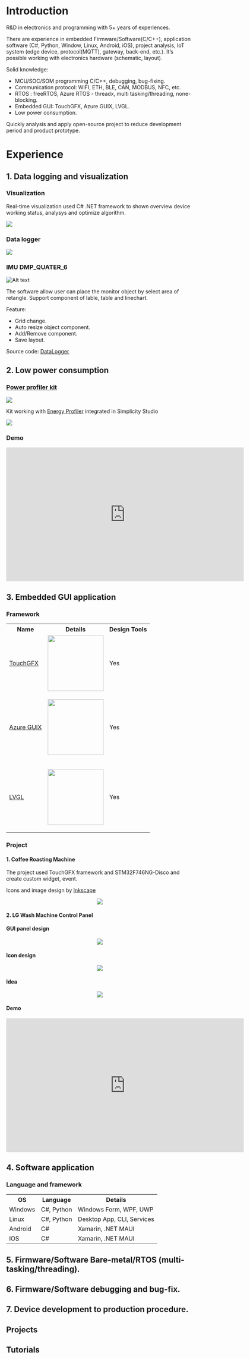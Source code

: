 # Introduction

R&D in electronics and programming with 5+ years of experiences. 

There are experience in embedded Firmware/Software(C/C++), application software (C#, Python, Window, Linux, Android, iOS), project analysis, IoT system (edge device, protocol(MQTT), gateway, back-end, etc.). It’s possible working with electronics hardware (schematic, layout). 

Solid knowledge:
- MCU/SOC/SOM programming C/C++, debugging, bug-fixing.
- Communication protocol: WIFI, ETH, BLE, CAN, MODBUS, NFC, etc.
- RTOS : freeRTOS, Azure RTOS - threadx, multi tasking/threading, none-blocking.
- Embedded GUI: TouchGFX, Azure GUIX, LVGL.
- Low power consumption.

Quickly analysis and apply open-source project to reduce development period and product prototype.

# Experience

## 1. Data logging and visualization

### Visualization

Real-time visualization used C# .NET framework to shown overview device working status, analysys and optimize algorithm.

![](assets/img/data_log_visualization.jpg)

### Data logger

![](assets/img/data_log_software.jpg)

### IMU DMP_QUATER_6

![Alt text](assets/img/DMP_Qauter_6.jpg)

The software allow user can place the monitor object by select area of retangle. Support component of lable, table and linechart.

Feature:
- Grid change.
- Auto resize object component.
- Add/Remove component.
- Save layout.

Source code: [DataLogger](https://github.com/pnt325/DataLogger)

## 2. Low power consumption

### [Power profiler kit](https://www.silabs.com/documents/public/user-guides/ug431-brd4183a-user-guide.pdf)

![](assets/img/WSTK.png)

Kit working with [Energy Profiler](https://docs.silabs.com/simplicity-studio-5-users-guide/1.0/using-the-tools/energy-profiler/) integrated in Simplicity Studio

![](assets/img/energy-prof-interface.png)

### Demo

<p align="center">

<iframe width="640" height="360" src="https://www.youtube.com/embed/OZZQ3ALdSR8" title="[Power profiler] IOT device low power consumption" frameborder="0" allow="accelerometer; autoplay; clipboard-write; encrypted-media; gyroscope; picture-in-picture" allowfullscreen></iframe>

</p>

## 3. Embedded GUI application

### Framework 

<table>
  <tr>
    <th>Name</th>
    <th>Details</th>
    <th>Design Tools</th>
  </tr>
  <tr>
    <td><a href="https://support.touchgfx.com/4.20/docs/introduction/welcome">TouchGFX</a></td>
    <td> <img height="150" src="assets/img/touchgfx_logo.png"/> </td>
    <td>Yes</td>
  </tr>
  <tr>
    <td> <a href="https://docs.microsoft.com/en-us/azure/rtos/guix/overview-guix">Azure GUIX</a> </td>
    <td> <p align="center"> <img height="150" src="assets/img/guix_logo.jpg"/> </p> </td>
    <td>Yes</td>
  </tr>
  <tr>
    <td> <a href="https://lvgl.io/">LVGL</a> </td>
    <td> <p align="center"> <img height="150" src="https://images.opencollective.com/lvgl/48762e8/logo/256.png"/> </p> </td>
    <td>Yes</td>
  </tr>
</table>

### Project

#### 1. Coffee Roasting Machine

The project used TouchGFX framework and STM32F746NG-Disco and create custom widget, event.

Icons and image design by [Inkscape](https://inkscape.org/)

<p align="center">
  <img src="assets/img/CoffeeRoastingMachine.jpg">
</p>

#### 2. LG Wash Machine Control Panel

#### GUI panel design

<p align="center">
<img src="assets/img/washmachine_design.jpg"/>
</p>

#### Icon design

<p align="center">
<img src="assets/img/washmachine_icon_design.jpg"/>
</p>

#### Idea

<p align="center">
<img src="assets/img/washmachine_idea.jpg"/>
</p>

#### Demo

<p align="center">
<iframe width="640" height="360" src="https://www.youtube.com/embed/6C_YN7xRSYk" title="Embedded GUI design Wash Machine Touchscreen control panel" frameborder="0" allow="accelerometer; autoplay; clipboard-write; encrypted-media; gyroscope; picture-in-picture" allowfullscreen></iframe>
</p>


## 4. Software application

### Language and framework

<table>
  <tr>
    <th>OS</th>
    <th>Language</th>
    <th>Details</th>
  </tr>
  <tr>
    <td>Windows</td>
    <td>C#, Python</td>
    <td>Windows Form, WPF, UWP</td>
  </tr>
  <tr>
    <td>Linux</td>
    <td>C#, Python</td>
    <td>Desktop App, CLI, Services</td>
  </tr>
  <tr>
    <td>Android</td>
    <td>C#</td>
    <td>Xamarin, .NET MAUI</td>
  </tr>
  <tr>
    <td>IOS</td>
    <td>C#</td>
    <td>Xamarin, .NET MAUI</td>
  </tr>
</table>

## 5. Firmware/Software Bare-metal/RTOS (multi-tasking/threading).
## 6. Firmware/Software debugging and bug-fix.
## 7. Device development to production procedure.

## Projects

## Tutorials
